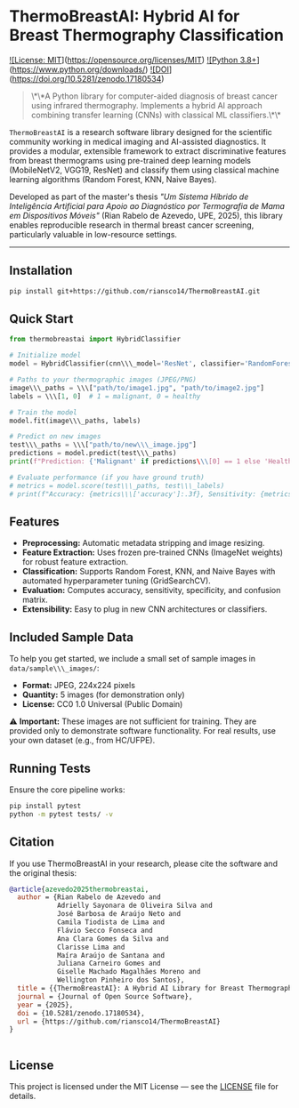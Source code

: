 # ThermoBreastAI: Hybrid AI for Breast Thermography Classification

[!\[License: MIT](https://img.shields.io/badge/License-MIT-yellow.svg)](https://opensource.org/licenses/MIT)
[!\[Python 3.8+](https://img.shields.io/badge/python-3.8+-blue.svg)](https://www.python.org/downloads/)
[!\[DOI](https://zenodo.org/badge/1062213182.svg)](https://doi.org/10.5281/zenodo.17180534)

> \\\*\\\*A Python library for computer-aided diagnosis of breast cancer using infrared thermography. Implements a hybrid AI approach combining transfer learning (CNNs) with classical ML classifiers.\\\*\\\*

`ThermoBreastAI` is a research software library designed for the scientific community working in medical imaging and AI-assisted diagnostics. It provides a modular, extensible framework to extract discriminative features from breast thermograms using pre-trained deep learning models (MobileNetV2, VGG19, ResNet) and classify them using classical machine learning algorithms (Random Forest, KNN, Naive Bayes).

Developed as part of the master's thesis *"Um Sistema Híbrido de Inteligência Artificial para Apoio ao Diagnóstico por Termografia de Mama em Dispositivos Móveis"* (Rian Rabelo de Azevedo, UPE, 2025), this library enables reproducible research in thermal breast cancer screening, particularly valuable in low-resource settings.

---

## Installation

```bash
pip install git+https://github.com/riansco14/ThermoBreastAI.git
```

## Quick Start

```python
from thermobreastai import HybridClassifier

# Initialize model
model = HybridClassifier(cnn\\\_model='ResNet', classifier='RandomForest')

# Paths to your thermographic images (JPEG/PNG)
image\\\_paths = \\\["path/to/image1.jpg", "path/to/image2.jpg"]
labels = \\\[1, 0]  # 1 = malignant, 0 = healthy

# Train the model
model.fit(image\\\_paths, labels)

# Predict on new images
test\\\_paths = \\\["path/to/new\\\_image.jpg"]
predictions = model.predict(test\\\_paths)
print(f"Prediction: {'Malignant' if predictions\\\[0] == 1 else 'Healthy'}")

# Evaluate performance (if you have ground truth)
# metrics = model.score(test\\\_paths, test\\\_labels)
# print(f"Accuracy: {metrics\\\['accuracy']:.3f}, Sensitivity: {metrics\\\['sensitivity']:.3f}")
```

## Features

* **Preprocessing:** Automatic metadata stripping and image resizing.
* **Feature Extraction:** Uses frozen pre-trained CNNs (ImageNet weights) for robust feature extraction.
* **Classification:** Supports Random Forest, KNN, and Naive Bayes with automated hyperparameter tuning (GridSearchCV).
* **Evaluation:** Computes accuracy, sensitivity, specificity, and confusion matrix.
* **Extensibility:** Easy to plug in new CNN architectures or classifiers.

## Included Sample Data

To help you get started, we include a small set of sample images in `data/sample\\\_images/`:

* **Format:** JPEG, 224x224 pixels
* **Quantity:** 5 images (for demonstration only)
* **License:** CC0 1.0 Universal (Public Domain)

⚠️ **Important:** These images are not sufficient for training. They are provided only to demonstrate software functionality. For real results, use your own dataset (e.g., from HC/UFPE).

## Running Tests

Ensure the core pipeline works:

```bash
pip install pytest
python -m pytest tests/ -v
```

## Citation

If you use ThermoBreastAI in your research, please cite the software and the original thesis:

```bibtex
@article{azevedo2025thermobreastai,
  author = {Rian Rabelo de Azevedo and 
            Adrielly Sayonara de Oliveira Silva and 
            José Barbosa de Araújo Neto and 
            Camila Tiodista de Lima and 
            Flávio Secco Fonseca and 
            Ana Clara Gomes da Silva and 
            Clarisse Lima and 
            Maíra Araújo de Santana and 
            Juliana Carneiro Gomes and 
            Giselle Machado Magalhães Moreno and 
            Wellington Pinheiro dos Santos},
  title = {{ThermoBreastAI}: A Hybrid AI Library for Breast Thermography Classification},
  journal = {Journal of Open Source Software},
  year = {2025},
  doi = {10.5281/zenodo.17180534},
  url = {https://github.com/riansco14/ThermoBreastAI}
}



```

## License

This project is licensed under the MIT License — see the [LICENSE](LICENSE) file for details.

